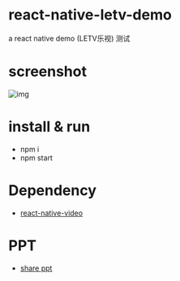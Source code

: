 # react-native-letv-demo

a react native demo (LETV乐视) 测试

# screenshot

![img](https://github.com/feeloc/react-native/blob/master/letv.gif)

# install & run
* npm i
* npm start

# Dependency
* [react-native-video](https://github.com/brentvatne/react-native-video)

# PPT
* [share ppt](http://www.slideshare.net/feeloc/react-native-by-letv)
